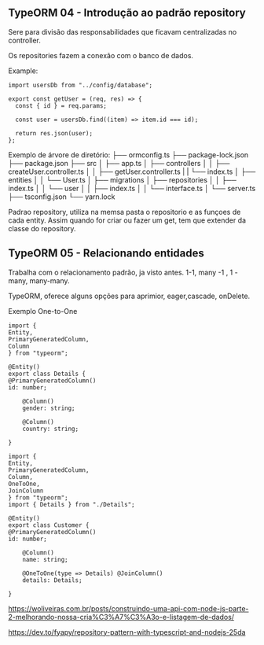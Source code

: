 ## TypeORM 04 - Introdução ao padrão repository

Sere para divisão das responsabilidades que ficavam centralizadas no controller.

Os repositories fazem a conexão com o banco de dados.

Example:

    import usersDb from "../config/database";

    export const getUser = (req, res) => {
      const { id } = req.params;

      const user = usersDb.find((item) => item.id === id);

      return res.json(user);
    };

Exemplo de árvore de diretório:
├── ormconfig.ts
├── package-lock.json
├── package.json
├── src
│ ├── app.ts
│ ├── controllers
│ │ ├── createUser.controller.ts
│ │ ├── getUser.controller.ts
| | └── index.ts
│ ├── entities
│ │ └── User.ts
│ ├── migrations
│ ├── repositories
│ │ ├── index.ts
│ │ └── user
│ │ ├── index.ts
│ │ └── interface.ts
│ └── server.ts
├── tsconfig.json
└── yarn.lock

Padrao repository, utiliza na memsa pasta o repositorio e as funçoes de cada entity. Assim quando for criar ou fazer um get, tem que extender da classe do repository.

## TypeORM 05 - Relacionando entidades

Trabalha com o relacionamento padrão, ja visto antes. 1-1, many -1 , 1 - many, many-many.

TypeORM, oferece alguns opções para aprimior, eager,cascade, onDelete.

Exemplo One-to-One

    import {
    Entity,
    PrimaryGeneratedColumn,
    Column
    } from "typeorm";

    @Entity()
    export class Details {
    @PrimaryGeneratedColumn()
    id: number;

        @Column()
        gender: string;

        @Column()
        country: string;

    }

    import {
    Entity,
    PrimaryGeneratedColumn,
    Column,
    OneToOne,
    JoinColumn
    } from "typeorm";
    import { Details } from "./Details";

    @Entity()
    export class Customer {
    @PrimaryGeneratedColumn()
    id: number;

        @Column()
        name: string;

        @OneToOne(type => Details) @JoinColumn()
        details: Details;

    }

https://woliveiras.com.br/posts/construindo-uma-api-com-node-js-parte-2-melhorando-nossa-cria%C3%A7%C3%A3o-e-listagem-de-dados/

https://dev.to/fyapy/repository-pattern-with-typescript-and-nodejs-25da
